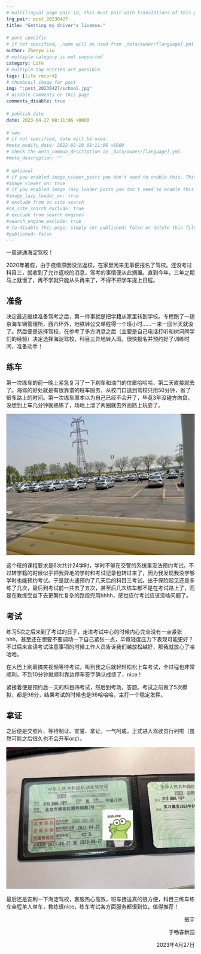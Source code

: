 ```yaml
---
# multilingual page pair id, this must pair with translations of this page. (This name must be unique)
lng_pair: post_20230427
title: "Getting my driver's license."

# post specific
# if not specified, .name will be used from _data/owner/[language].yml
author: Zhenyu Liu
# multiple category is not supported
category: Life
# multiple tag entries are possible
tags: [life record]
# thumbnail image for post
img: ":post_20230427/school.jpg"
# disable comments on this page
comments_disable: true

# publish date
date: 2023-04-27 08:11:06 +0000

# seo
# if not specified, date will be used.
#meta_modify_date: 2022-02-10 08:11:06 +0900
# check the meta_common_description in _data/owner/[language].yml
#meta_description: ""

# optional
# if you enabled image_viewer_posts you don't need to enable this. This is only if image_viewer_posts = false
#image_viewer_on: true
# if you enabled image_lazy_loader_posts you don't need to enable this. This is only if image_lazy_loader_posts = false
#image_lazy_loader_on: true
# exclude from on site search
#on_site_search_exclude: true
# exclude from search engines
#search_engine_exclude: true
# to disable this page, simply set published: false or delete this file
#published: false
---
```


<!-- outline-start -->

一周速通海淀驾校！

<!-- outline-end -->

2020年暑假，由于疫情原因没法返校，在家里闲来无事便报名了驾校。还没考过科目三，就收到了允许返校的消息，驾考的事情便从此搁置。直到今年，三年之期马上就慢了，再不学就只能从头再来了，不得不把学车提上日程。

## 准备

决定最近继续准备驾考之后，第一件事就是把学籍从家里转到学校。专程跑了一趟京海车辆管理所，西六环外，地铁转公交单程得一个班小时……一来一回半天就没了。然后便是选择驾校，在参考了多方消息之后（主要是自己电话打听和树洞同学们的经验）决定选择海淀驾校，科目三异地转入班。很快报名并预约好了训练时间，准备动手！

## 练车

第一次练车的前一晚上紧急复习了一下刹车和油门的位置哈哈哈，第二天直接就去了。海驾的好处就是有很靠谱的班车服务，从校门口送到驾校只用50分钟，省了很多路上的时间。第一次练车原本以为自己已经不会开了，毕竟3年没碰方向盘，没想到上车几分钟就熟练了，场地上溜了两圈就去外面路上玩耍了。

![img](https://raw.githubusercontent.com/liuzhenyu-yyy/liuzhenyu-yyy.github.io/main/assets/img/posts/post_20230427/school.jpg)

这个班的课程要求是6次共计24学时，学时不够在交警的系统里没法预约考试。不过转学籍的时候似乎把我异地的学时和考试记录也转过来了，因为我发现我没学够学时也能预约考试。于是就火速预约了几天后的科目三考试。出于保险起见还是多练了几次，最后到考试前一共去了五次，甚至后几次练车都不是在考试路上了，而是在教练受益下去更繁忙复杂的路段兜风hhhh，感觉应付考试应该没啥问题了。

## 考试
练习5次之后来到了考试的日子，走进考试中心的时候内心完全没有一点紧张hhh，甚至还在想要不要调动一下自己紧张一点，毕竟轻度压力下表现可能更好？不过后来宣读考试注意事项的时候工作人员告诉我们越放松越好，那我就放心了哈哈哈。

在大巴上刷着搞笑视频等待考试，叫到我之后就轻轻松松上车考试，全过程也非常顺利，不到10分钟就顺利靠边停车签字确认成绩了，nice！

紧接着便是预约后一天的科目四考试，然后到考场，答题。考试之前做了5次模拟，都是98分，结果考试的时候也是98哈哈哈，主打一个稳定发挥。

## 拿证

之后便是交照片、等待制证、宣誓、拿证，一气呵成，正式进入驾驶员行列啦（虽然可能之后很久也不会开车orz）。

![img](https://raw.githubusercontent.com/liuzhenyu-yyy/liuzhenyu-yyy.github.io/main/assets/img/posts/post_20230427/license.png)

最后还是安利一下海淀驾校，客服热心高效，班车接送真的很方便，科目三练车练车全程单人单车，教练很nice，练车考试各方面服务都很到位，值得推荐！


  <p align="right">振宇</p>

  <p align="right">于畅春新园</p>

  <p align="right">2023年4月27日</p>
